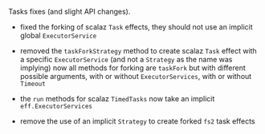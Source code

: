Tasks fixes (and slight API changes).

 * fixed the forking of scalaz `Task` effects, they should not use an implicit global `ExecutorService`

 * removed the `taskForkStrategy` method to create scalaz `Task` effect with a specific `ExecutorService` (and not a `Strategy` as the name was implying)
   now all methods for forking are `taskFork` but with different possible arguments, with or without `ExecutorServices`, with or
   without `Timeout`

 * the `run` methods for scalaz `TimedTasks` now take an implicit `eff.ExecutorServices`

 * remove the use of an implicit `Strategy` to create forked `fs2` task effects
